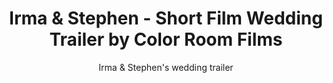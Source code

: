 ---
title: Irma & Stephen - Short Film Wedding Trailer by Color Room Films
subtitle: Irma & Stephen's wedding trailer
location:
link: 184607693
thumb: /img/thumbs/05_irma_stephen.jpg
---